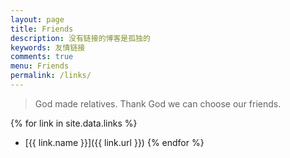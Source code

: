 ```yaml
---
layout: page
title: Friends
description: 没有链接的博客是孤独的
keywords: 友情链接
comments: true
menu: Friends
permalink: /links/
---
```


> God made relatives. Thank God we can choose our friends.

{% for link in site.data.links %}
* [{{ link.name }}]({{ link.url }})
{% endfor %}
